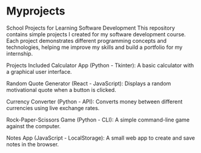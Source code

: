 # Myprojects
School Projects for Learning Software Development
This repository contains simple projects I created for my software development course. Each project demonstrates different programming concepts and technologies, helping me improve my skills and build a portfolio for my internship.

Projects Included
Calculator App (Python - Tkinter): A basic calculator with a graphical user interface.

Random Quote Generator (React - JavaScript): Displays a random motivational quote when a button is clicked.

Currency Converter (Python - API): Converts money between different currencies using live exchange rates.

Rock-Paper-Scissors Game (Python - CLI): A simple command-line game against the computer.

Notes App (JavaScript - LocalStorage): A small web app to create and save notes in the browser.
